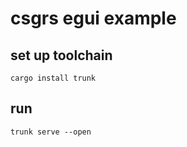 # csgrs egui example

## set up toolchain
```shell
cargo install trunk
```

## run
```shell
trunk serve --open
```
